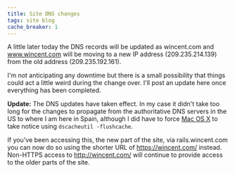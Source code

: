 ```yaml
---
title: Site DNS changes
tags: site blog
cache_breaker: 1
---
```


A little later today the DNS records will be updated as wincent.com and www.wincent.com will be moving to a new IP address (209.235.214.139) from the old address (209.235.192.161).

I'm not anticipating any downtime but there is a small possibility that things could act a little weird during the change over. I'll post an update here once everything has been completed.

**Update:** The DNS updates have taken effect. In my case it didn't take too long for the changes to propagate from the authoritative DNS servers in the US to where I am here in Spain, although I did have to force [Mac OS X](/wiki/Mac_OS_X) to take notice using `dscacheutil -flushcache`.

If you've been accessing this, the new part of the site, via rails.wincent.com you can now do so using the shorter URL of <https://wincent.com/> instead. Non-HTTPS access to <http://wincent.com/> will continue to provide access to the older parts of the site.
